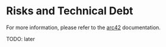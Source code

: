 # Risks and Technical Debt

For more information, please refer to the [arc42](https://docs.arc42.org/section-11/) documentation.

TODO: later
